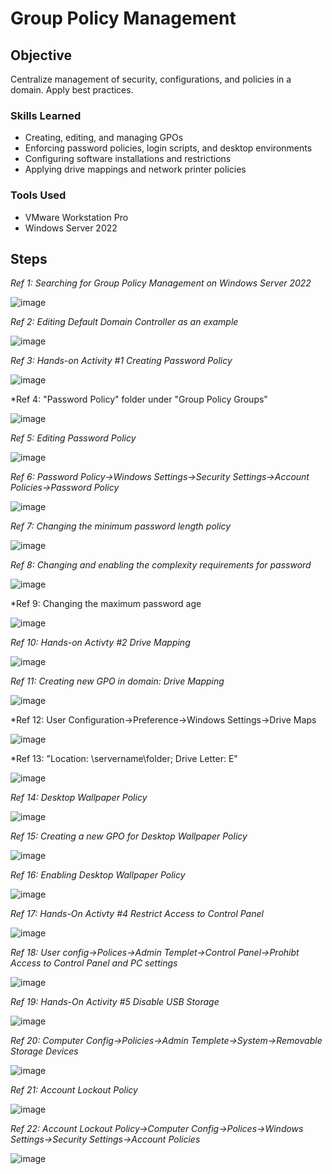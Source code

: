 # Group Policy Management 

## Objective
  
Centralize management of security, configurations, and policies in a domain. Apply best practices.

### Skills Learned

- Creating, editing, and managing GPOs
- Enforcing password policies, login scripts, and desktop environments
- Configuring software installations and restrictions
- Applying drive mappings and network printer policies

### Tools Used

- VMware Workstation Pro
- Windows Server 2022

## Steps

*Ref 1: Searching for Group Policy Management on Windows Server 2022*

![image](https://github.com/user-attachments/assets/f8f6bf50-40e6-4a42-9dfd-aa8f349af16d)

*Ref 2: Editing Default Domain Controller as an example*

![image](https://github.com/user-attachments/assets/1ddd7b9b-9044-405c-867f-95cfdb2206e5)

*Ref 3: Hands-on Activity #1 Creating Password Policy*

![image](https://github.com/user-attachments/assets/2e7ff352-4f12-4188-b205-88c6c0e0f4d0)

*Ref 4: "Password Policy" folder under "Group Policy Groups"

![image](https://github.com/user-attachments/assets/4b8112a1-dd7f-48cd-b84a-d62b189d0c0b)

*Ref 5: Editing Password Policy*

![image](https://github.com/user-attachments/assets/f8f292e6-1478-4ba3-b0ca-884a852763f5)

*Ref 6: Password Policy->Windows Settings->Security Settings->Account Policies->Password Policy*

![image](https://github.com/user-attachments/assets/ed95ef05-5949-4f8b-88a9-a837d7b5e604)

*Ref 7: Changing the minimum password length policy*

![image](https://github.com/user-attachments/assets/9e1e735c-035d-4fbd-9da2-90e8a2eb002c)

*Ref 8: Changing and enabling the complexity requirements for password*

![image](https://github.com/user-attachments/assets/e036f6cf-2d1d-4d8b-9f4c-ab9b0b385947)

*Ref 9: Changing the maximum password age

![image](https://github.com/user-attachments/assets/ad3948de-481b-4bec-bc98-399a6da6e780)

*Ref 10: Hands-on Activty #2 Drive Mapping*

![image](https://github.com/user-attachments/assets/f31d0470-e0be-45cb-97fb-b89f78bd3536)

*Ref 11: Creating new GPO in domain: Drive Mapping*

![image](https://github.com/user-attachments/assets/30034eae-a297-4a31-b482-d381d8b71a62)

*Ref 12: User Configuration->Preference->Windows Settings->Drive Maps

![image](https://github.com/user-attachments/assets/d7e32bf1-5bd2-46f7-a56c-87d3206b8737)

*Ref 13: "Location: \\servername\folder; Drive Letter: E"

![image](https://github.com/user-attachments/assets/280c006a-80c6-4998-b95c-0b1d9f42c7e8)

*Ref 14: Desktop Wallpaper Policy*

![image](https://github.com/user-attachments/assets/d5fc1610-4c88-48e8-b714-bd8ae753ae9f)

*Ref 15: Creating a new GPO for Desktop Wallpaper Policy*

![image](https://github.com/user-attachments/assets/feffd91d-945a-45c7-9add-de32245ecbd4)

*Ref 16: Enabling Desktop Wallpaper Policy*

![image](https://github.com/user-attachments/assets/f538758f-4f0f-49bc-8a4f-082973c013a1)

*Ref 17: Hands-On Activty #4 Restrict Access to Control Panel*

![image](https://github.com/user-attachments/assets/9fbad4e7-a120-4c7e-b205-a481b6d10738)

*Ref 18: User config->Polices->Admin Templet->Control Panel->Prohibt Access to Control Panel and PC settings*

![image](https://github.com/user-attachments/assets/8e6e8194-0312-48f4-b464-8c68906aa4ae)

*Ref 19: Hands-On Activity #5 Disable USB Storage*

![image](https://github.com/user-attachments/assets/e821f573-c788-4f48-b7c1-c5c336e23aa3)

*Ref 20: Computer Config->Policies->Admin Templete->System->Removable Storage Devices*

![image](https://github.com/user-attachments/assets/0f5ed2fc-a13a-4d0e-8abe-714a55e78a86)

*Ref 21: Account Lockout Policy*

![image](https://github.com/user-attachments/assets/b710816d-bdce-4dcb-a95e-a526e5756bfb)

*Ref 22: Account Lockout Policy->Computer Config->Polices->Windows Settings->Security Settings->Account Policies*

![image](https://github.com/user-attachments/assets/145672b4-236a-45b3-8ad0-7a5fe8dbc41b)

